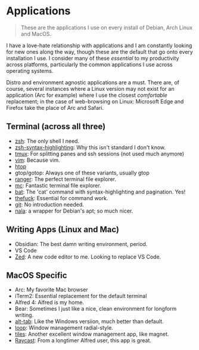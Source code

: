 # Applications

> These are the applications I use on every install of Debian, Arch Linux and MacOS.

I have a love-hate relationship with applications and I am constantly looking for new ones along the way, though these are the default that go onto every installation I use. I consider many of these *essential* to my productivity across platforms, particularly the common applications I use across operating systems.

Distro and environment agnostic applications are a must. There are, of course, several instances where a Linux version may not exist for an application (Arc for example) where I use the closest *comfortable* replacement; in the case of web-browsing on Linux: Microsoft Edge and Firefox take the place of Arc and Safari.

## Terminal (across all three)

- [zsh](http://zsh.org): The only shell I need.
- [zsh-syntax-highlighting](https://github.com/zsh-users/zsh-syntax-highlighting): Why this isn't standard I don't know.
- [tmux](https://github.com/tmux/tmux/wiki): For splitting panes and ssh sessions (not used much anymore)
- [vim](https://vim.org): Because vim.
- [htop](https://htop.dev)
- gtop/gotop: Always one of these variants, usually gtop
- [ranger](https://github.com/ranger/ranger): The perfect terminal file explorer.
- [mc](https://midnight-commander.org): Fantastic terminal file explorer.
- [bat](https://github.com/sharkdp/bat): The 'cat' command with syntax-highlighting and pagination. Yes!
- [thefuck](https://github.com/nvbn/thefuck): Essential for command work.
- [git](https://github.com): No introduction needed.
- [nala](https://github.com/volitank/nala): a wrapper for Debian's apt; so much nicer.


## Writing Apps (Linux and Mac)

- Obsidian: The best damn writing environment, period.
- VS Code
- [Zed](https://zed.dev): A new code editor to me. Looking to replace VS Code.

## MacOS Specific

- Arc: My favorite Mac browser
- iTerm2: Essential replacement for the default terminal
- Alfred 4: Alfred is my home.
- Bear: Sometimes I just like a nice, clean environment for longform writing.
- [alt-tab](https://alt-tab-macos.netlify.app): Like the Windows versiion, much better than default.
- [loop](https://github.com/MrKai77/Loop?tab=readme-ov-file): Window management radial-style.
- [tiles](https://www.sempliva.com/tiles/): Another excellent window management app, like magnet.
- [Raycast](https://www.raycast.com): From a longtimer Alfred user, this app is great.
